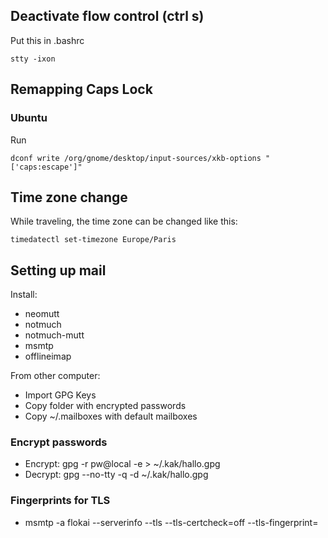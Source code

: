 ## Deactivate flow control (ctrl s)
Put this in .bashrc

    stty -ixon


## Remapping Caps Lock
### Ubuntu
Run

    dconf write /org/gnome/desktop/input-sources/xkb-options "['caps:escape']"

## Time zone change
While traveling, the time zone can be changed like this:

    timedatectl set-timezone Europe/Paris

## Setting up mail
Install:
   - neomutt
   - notmuch
   - notmuch-mutt
   - msmtp
   - offlineimap

From other computer:
   - Import GPG Keys
   - Copy folder with encrypted passwords
   - Copy ~/.mailboxes with default mailboxes

### Encrypt passwords
   - Encrypt: gpg -r pw@local -e > ~/.kak/hallo.gpg
   - Decrypt: gpg --no-tty -q -d ~/.kak/hallo.gpg

### Fingerprints for TLS
   - msmtp -a flokai --serverinfo --tls --tls-certcheck=off --tls-fingerprint=
